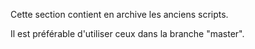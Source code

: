 Cette section contient en archive les anciens scripts.

Il est préférable d'utiliser ceux dans la branche "master".
